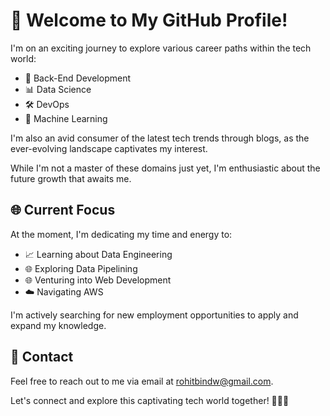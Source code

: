 # 👋 Welcome to My GitHub Profile!

I'm on an exciting journey to explore various career paths within the tech world:

- 🚀 Back-End Development
- 📊 Data Science
- 🛠️ DevOps
- 🤖 Machine Learning

I'm also an avid consumer of the latest tech trends through blogs, as the ever-evolving landscape captivates my interest.

While I'm not a master of these domains just yet, I'm enthusiastic about the future growth that awaits me.

## 🌐 Current Focus

At the moment, I'm dedicating my time and energy to:

- 📈 Learning about Data Engineering
- 🌐 Exploring Data Pipelining
- 🌐 Venturing into Web Development
- ☁️ Navigating AWS

I'm actively searching for new employment opportunities to apply and expand my knowledge.

## 📧 Contact

Feel free to reach out to me via email at rohitbindw@gmail.com.

Let's connect and explore this captivating tech world together! 👨‍💻🚀
